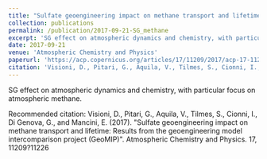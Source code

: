 ```yaml
---
title: "Sulfate geoengineering impact on methane transport and lifetime: results from the Geoengineering Model Intercomparison Project (GeoMIP)"
collection: publications
permalink: /publication/2017-09-21-SG_methane
excerpt: 'SG effect on atmospheric dynamics and chemistry, with particular focus on atmospheric methane.'
date: 2017-09-21
venue: 'Atmospheric Chemistry and Physics'
paperurl: 'https://acp.copernicus.org/articles/17/11209/2017/acp-17-11209-2017.html'
citation: 'Visioni, D., Pitari, G., Aquila, V., Tilmes, S., Cionni, I., Di Genova, G., and Mancini, E. (2017). &quot;Sulfate geoengineering impact on methane transport and lifetime: Results from the geoengineering model intercomparison project (GeoMIP)&quot;. Atmospheric Chemistry and Physics. 17, 11209?11226'
---
```

SG effect on atmospheric dynamics and chemistry, with particular focus on atmospheric methane.

Recommended citation: Visioni, D., Pitari, G., Aquila, V., Tilmes, S., Cionni, I., Di Genova, G., and Mancini, E. (2017). &quot;Sulfate geoengineering impact on methane transport and lifetime: Results from the geoengineering model intercomparison project (GeoMIP)&quot;. Atmospheric Chemistry and Physics. 17, 11209?11226